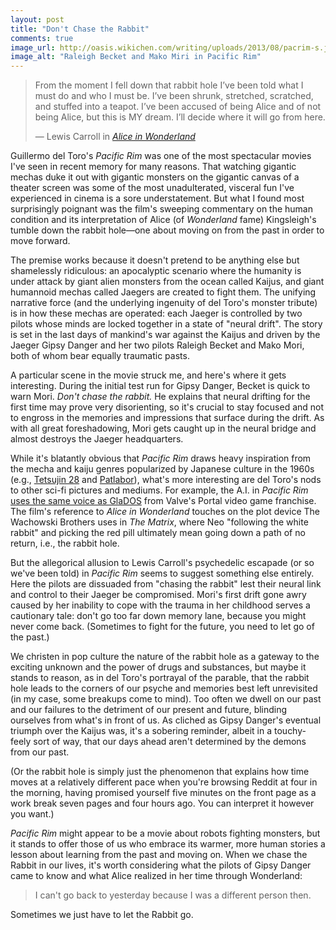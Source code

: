 ```yaml
---
layout: post
title: "Don't Chase the Rabbit"
comments: true
image_url: http://oasis.wikichen.com/writing/uploads/2013/08/pacrim-s.jpg
image_alt: "Raleigh Becket and Mako Miri in Pacific Rim"
---
```


> From the moment I fell down that rabbit hole I’ve been told what I must do and who I must be. I’ve been shrunk, stretched, scratched, and stuffed into a teapot. I’ve been accused of being Alice and of not being Alice, but this is MY dream. I’ll decide where it will go from here.
>
> — Lewis Carroll in [*Alice in Wonderland*][alice]

[alice]: http://books.google.com/books/about/Alice_s_Adventures_in_Wonderland.html?id=btIQAAAAYAAJ

Guillermo del Toro's *Pacific Rim* was one of the most spectacular movies I've seen in recent memory for many reasons. That watching gigantic mechas duke it out with gigantic monsters on the gigantic canvas of a theater screen was some of the most unadulterated, visceral fun I've experienced in cinema is a sore understatement. But what I found most surprisingly poignant was the film's sweeping commentary on the human condition and its interpretation of Alice (of *Wonderland* fame) Kingsleigh's tumble down the rabbit hole—one about moving on from the past in order to move forward.

The premise works because it doesn't pretend to be anything else but shamelessly ridiculous: an apocalyptic scenario where the humanity is under attack by giant alien monsters from the ocean called Kaijus, and giant humannoid mechas called Jaegers are created to fight them. The unifying narrative force (and the underlying ingenuity of del Toro's monster tribute) is in how these mechas are operated: each Jaeger is controlled by two pilots whose minds are locked together in a state of "neural drift". The story is set in the last days of mankind's war against the Kaijus and driven by the Jaeger Gipsy Danger and her two pilots Raleigh Becket and Mako Mori, both of whom bear equally traumatic pasts.

A particular scene in the movie struck me, and here's where it gets interesting. During the initial test run for Gipsy Danger, Becket is quick to warn Mori. *Don't chase the rabbit.* He explains that neural drifting for the first time may prove very disorienting, so it's crucial to stay focused and not to engross in the memories and impressions that surface during the drift. As with all great foreshadowing, Mori gets caught up in the neural bridge and almost destroys the Jaeger headquarters.

While it's blatantly obvious that *Pacific Rim* draws heavy inspiration from the mecha and kaiju genres popularized by Japanese culture in the 1960s (e.g., [Tetsujin 28][mecha1] and [Patlabor][mecha2]), what's more interesting are del Toro's nods to other sci-fi pictures and mediums. For example, the A.I. in *Pacific Rim* [uses the same voice as GlaDOS][glados] from Valve's Portal video game franchise. The film's reference to *Alice in Wonderland* touches on the plot device The Wachowski Brothers uses in *The Matrix*, where Neo "following the white rabbit" and picking the red pill ultimately mean going down a path of no return, i.e., the rabbit hole.

[mecha1]: http://en.wikipedia.org/wiki/Tetsujin_28-go
[mecha2]: http://en.wikipedia.org/wiki/Patlabor
[glados]: http://www.torontosun.com/2013/01/04/guillermo-del-toro-says-pacific-rim-ai-an--homage-to-portals-glados

But the allegorical allusion to Lewis Carroll's psychedelic escapade (or so we've been told) in *Pacific Rim* seems to suggest something else entirely. Here the pilots are dissuaded from "chasing the rabbit" lest their neural link and control to their Jaeger be compromised. Mori's first drift gone awry caused by her inability to cope with the trauma in her childhood serves a cautionary tale: don't go too far down memory lane, because you might never come back. (Sometimes to fight for the future, you need to let go of the past.)

We christen in pop culture the nature of the rabbit hole as a gateway to the exciting unknown and the power of drugs and substances, but maybe it stands to reason, as in del Toro's portrayal of the parable, that the rabbit hole leads to the corners of our psyche and memories best left unrevisited (in my case, some breakups come to mind). Too often we dwell on our past and our failures to the detriment of our present and future, blinding ourselves from what's in front of us. As cliched as Gipsy Danger's eventual triumph over the Kaijus was, it's a sobering reminder, albeit in a touchy-feely sort of way, that our days ahead aren't determined by the demons from our past.

(Or the rabbit hole is simply just the phenomenon that explains how time moves at a relatively different pace when you're browsing Reddit at four in the morning, having promised yourself five minutes on the front page as a work break seven pages and four hours ago. You can interpret it however you want.)

*Pacific Rim* might appear to be a movie about robots fighting monsters, but it stands to offer those of us who embrace its warmer, more human stories a lesson about learning from the past and moving on. When we chase the Rabbit in our lives, it's worth considering what the pilots of Gipsy Danger came to know and what Alice realized in her time through Wonderland:

> I can't go back to yesterday because I was a different person then.

Sometimes we just have to let the Rabbit go.

<!---
written at a Barnes & Noble in Chino Hills, CA, while listening to the "Piano keys" playlist on 8tracks. http://8tracks.com/desolationroad/piano-keys
-->